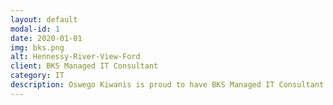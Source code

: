 ```yaml
---
layout: default
modal-id: 1
date: 2020-01-01
img: bks.png
alt: Hennessy-River-View-Ford
client: BKS Managed IT Consultant
category: IT
description: Oswego Kiwanis is proud to have BKS Managed IT Consultant as a Sponsor!
---
```

